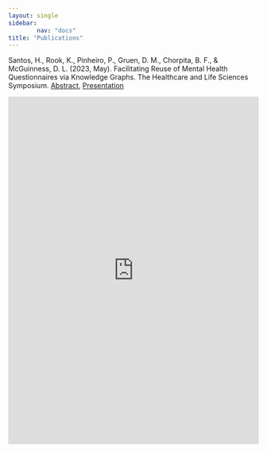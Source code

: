 ```yaml
---
layout: single
sidebar:
        nav: "docs"
title: "Publications"
---
```


Santos, H., Rook, K., Pinheiro, P., Gruen, D. M., Chorpita, B. F., & McGuinness, D. L. (2023, May). Facilitating Reuse of Mental Health Questionnaires via Knowledge Graphs. The Healthcare and Life Sciences Symposium. [Abstract](https://dspace.rpi.edu/handle/20.500.13015/6626), [Presentation](santos2023facilitation)

<iframe src="https://dspace.rpi.edu/bitstream/handle/20.500.13015/6626/HCLS%20%40KGC-23%20-%20Facilitating%20Reuse%20of%20Mental%20Health%20Questionnaires%20via%20Knowledge%20Graphs.pdf?sequence=1&isAllowed=y" style="width: 100%;height: 700px;border: none;"></iframe>


[santos2023facilitation]: https://dspace.rpi.edu/bitstream/handle/20.500.13015/6626/HCLS%20%40KGC-23%20-%20Facilitating%20Reuse%20of%20Mental%20Health%20Questionnaires%20via%20Knowledge%20Graphs.pdf?sequence=1&isAllowed=y


